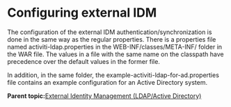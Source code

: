 # Configuring external IDM

The configuration of the external IDM authentication/synchronization is done in the same way as the regular properties. There is a properties file named activiti-ldap.properties in the WEB-INF/classes/META-INF/ folder in the WAR file. The values in a file with the same name on the classpath have precedence over the default values in the former file.

In addition, in the same folder, the example-activiti-ldap-for-ad.properties file contains an example configuration for an Active Directory system.

**Parent topic:**[External Identity Management \(LDAP/Active Directory\)](../topics/externalIdentityManagement.md)

